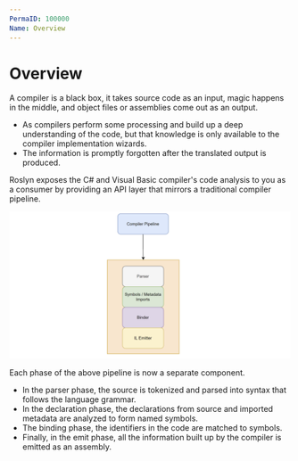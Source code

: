 ```yaml
---
PermaID: 100000
Name: Overview
---
```


# Overview

A compiler is a black box, it takes source code as an input, magic happens in the middle, and object files or assemblies come out as an output. 

 - As compilers perform some processing and build up a deep understanding of the code, but that knowledge is only available to the compiler implementation wizards. 
 - The information is promptly forgotten after the translated output is produced.

Roslyn exposes the C# and Visual Basic compiler's code analysis to you as a consumer by providing an API layer that mirrors a traditional compiler pipeline.

<img src="images/Overview.png" alt="Compiler pipeline">

Each phase of the above pipeline is now a separate component. 

 - In the parser phase, the source is tokenized and parsed into syntax that follows the language grammar. 
 - In the declaration phase, the declarations from source and imported metadata are analyzed to form named symbols. 
 - The binding phase, the identifiers in the code are matched to symbols. 
 - Finally, in the emit phase, all the information built up by the compiler is emitted as an assembly.
